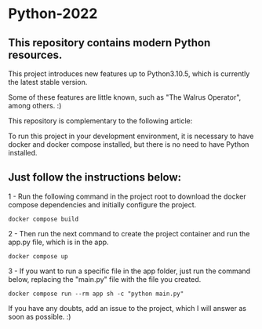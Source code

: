# Python-2022
## This repository contains modern Python resources.

This project introduces new features up to Python3.10.5, which is currently the latest stable version.

Some of these features are little known, such as "The Walrus Operator", among others. :)

This repository is complementary to the following article:

To run this project in your development environment, it is necessary to have docker and docker compose installed, but there is no need to have Python installed.

## Just follow the instructions below:

1 - Run the following command in the project root to download the docker compose dependencies and initially configure the project.

```
docker compose build
```

2 - Then run the next command to create the project container and run the app.py file, which is in the app.

```
docker compose up
```

3 - If you want to run a specific file in the app folder, just run the command below, replacing the "main.py" file with the file you created.

```
docker compose run --rm app sh -c "python main.py"
```

If you have any doubts, add an issue to the project, which I will answer as soon as possible. :)
